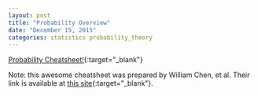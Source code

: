 ```yaml
---
layout: post
title: "Probability Overview"
date: "December 15, 2015"
categories: statistics probability_theory
---
```


[Probability Cheatsheet!][prob_cheatsheet]{:target="_blank"}

Note: this awesome cheatsheet was prepared by William Chen, et al. Their link is available at [this site][wchen_site]{:target="_blank"}.

[prob_cheatsheet]: https://drive.google.com/file/d/0B5VF_idvHAmMMVVGUHpLSlpvRlk/view?usp=sharing
[wchen_site]: http://www.wzchen.com/probability-cheatsheet/
